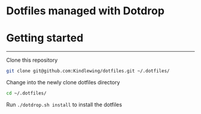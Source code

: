 # Dotfiles managed with Dotdrop

# Getting started

---

Clone this repository

```bash
git clone git@github.com:Kindlewing/dotfiles.git ~/.dotfiles/
```

Change into the newly clone dotfiles directory

```bash
cd ~/.dotfiles/
```

Run `./dotdrop.sh install` to install the dotfiles
